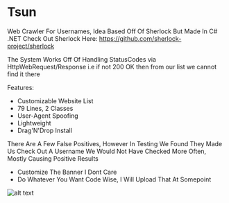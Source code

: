 # Tsun
Web Crawler For Usernames, Idea Based Off Of Sherlock But Made In C# .NET
Check Out Sherlock Here: https://github.com/sherlock-project/sherlock

The System Works Off Of Handling StatusCodes via HttpWebRequest/Response i.e if not 200 OK then from our list we cannot find it there

Features:
- Customizable Website List
- 79 Lines, 2 Classes
- User-Agent Spoofing
- Lightweight
- Drag'N'Drop Install


There Are A Few False Positives, However In Testing We Found They Made Us Check Out A Username We Would Not Have Checked More Often, Mostly Causing Positive Results

- Customize The Banner I Dont Care
- Do Whatever You Want Code Wise, I Will Upload That At Somepoint

![alt text](https://ibb.co/0DQm1Bb)
